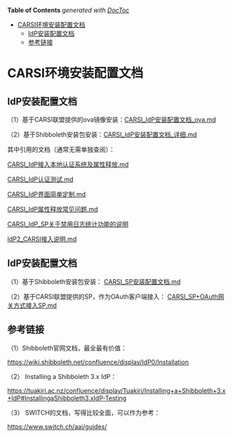 <!-- START doctoc generated TOC please keep comment here to allow auto update -->
<!-- DON'T EDIT THIS SECTION, INSTEAD RE-RUN doctoc TO UPDATE -->
**Table of Contents**  *generated with [DocToc](https://github.com/thlorenz/doctoc)*

- [CARSI环境安装配置文档](#carsi%E7%8E%AF%E5%A2%83%E5%AE%89%E8%A3%85%E9%85%8D%E7%BD%AE%E6%96%87%E6%A1%A3)
  - [IdP安装配置文档](#idp%E5%AE%89%E8%A3%85%E9%85%8D%E7%BD%AE%E6%96%87%E6%A1%A3)
  - [参考链接](#%E5%8F%82%E8%80%83%E9%93%BE%E6%8E%A5)

<!-- END doctoc generated TOC please keep comment here to allow auto update -->

# CARSI环境安装配置文档

## IdP安装配置文档

（1）基于CARSI联盟提供的ova镜像安装：[CARSI_IdP安装配置文档_ova.md](CARSI_IdP安装配置文档_ova.md)

（2）基于Shibboleth安装包安装：[CARSI_IdP安装配置文档_详细.md](CARSI_IdP安装配置文档_详细.md)


其中引用的文档（通常无需单独查阅）：

[CARSI_IdP接入本地认证系统及属性释放.md](CARSI_IdP接入本地认证系统及属性释放.md)

[CARSI_IdP认证测试.md](CARSI_IdP认证测试.md)

[CARSI_IdP界面简单定制.md](CARSI_IdP界面简单定制.md)

[CARSI_IdP属性释放常见问题.md](CARSI_IdP属性释放常见问题.md)

[CARSI_IdP_SP关于禁用日志统计功能的说明](https://github.com/carsi-cernet/doc/blob/master/CARSI_IdP_SP关于禁用日志统计功能的说明.md)

[IdP2_CARSI接入说明.md](IdP2_CARSI接入说明.md)



## IdP安装配置文档

（1）基于Shibboleth安装包安装： [CARSI_SP安装配置文档.md](https://github.com/carsi-cernet/doc/blob/master/CARSI_SP安装配置文档.md)

（2）基于CARSI联盟提供的SP，作为OAuth客户端接入： [CARSI_SP+OAuth网关方式接入SP.md](https://github.com/carsi-cernet/doc/blob/master/CARSI_SP%2BOAuth网关方式接入SP.md)



## 参考链接

（1）Shibboleth官网文档，最全最有价值：

https://wiki.shibboleth.net/confluence/display/IdP0/Installation

（2） Installing a Shibboleth 3.x IdP：

https://tuakiri.ac.nz/confluence/display/Tuakiri/Installing+a+Shibboleth+3.x+IdP#InstallingaShibboleth3.xIdP-Testing

（3） SWITCH的文档，写得比较全面，可以作为参考：

https://www.switch.ch/aai/guides/